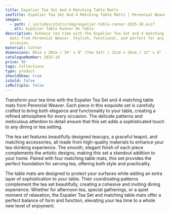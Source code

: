 ```yaml
---
title: Espalier Tea Set And 4 Matching Table Matts
seoTitle: Espalier Tea Set And 4 Matching Table Matts | Perennial Weaver
images:
  - path: /_includes/static/img/espalier-table-runner-2025-18.avif
    alt: Espalier Table Runner On Table
description: Enhance tea time with the Espalier Tea Set and 4 matching table
  mats from Perennial Weaver. Stylish, functional, and perfect for any dining
  occasion.
material: Cotton
dimensions: 86cm x 20cm / 34" x 8" (Tea Set) | 31cm x 20cm / 12" x 8" (Table Matts)
catalogueNumber: 2025-18
price: 80
tags: Collections
type: product
shouldShow: true
isSold: false
isMultiple: false
---
```

Transform your tea time with the Espalier Tea Set and 4 matching table mats from Perennial Weaver. Each piece in this exquisite set is carefully crafted to bring both elegance and functionality to your table, creating a refined atmosphere for every occasion. The delicate patterns and meticulous attention to detail ensure that this set adds a sophisticated touch to any dining or tea setting.

The tea set features beautifully designed teacups, a graceful teapot, and matching accessories, all made from high-quality materials to enhance your tea-drinking experience. The smooth, elegant finish of each piece complements the artistic designs, making this set a standout addition to your home. Paired with four matching table mats, this set provides the perfect foundation for serving tea, offering both style and practicality.

The table mats are designed to protect your surfaces while adding an extra layer of sophistication to your table. Their coordinating patterns complement the tea set beautifully, creating a cohesive and inviting dining experience. Whether for afternoon tea, special gatherings, or a quiet moment of relaxation, the Espalier Tea Set and matching table mats offer a perfect balance of form and function, elevating your tea time to a whole new level of enjoyment.
